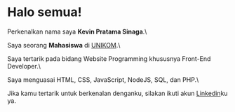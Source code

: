 # Halo semua! 

Perkenalkan nama saya **Kevin Pratama Sinaga**.\

Saya seorang **Mahasiswa** di [UNIKOM](https://www.unikom.ac.id/).\

Saya tertarik pada bidang Website Programming khususnya Front-End Developer.\

Saya menguasai HTML, CSS, JavaScript, NodeJS, SQL, dan PHP.\

Jika kamu tertarik untuk berkenalan denganku, silakan ikuti akun [Linkedin](https://www.linkedin.com/in/kevin-pratama-sinaga-1b084a1b8/)ku ya.
